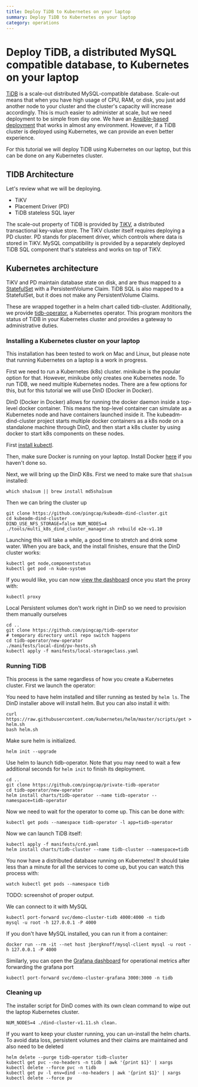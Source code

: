 ```yaml
---
title: Deploy TiDB to Kubernetes on your laptop
summary: Deploy TiDB to Kubernetes on your laptop
category: operations
---
```



# Deploy TiDB, a distributed MySQL compatible database, to Kubernetes on your laptop

[TiDB](www.pingcap.com) is a scale-out distributed MySQL-compatible database.
Scale-out means that when you have high usage of CPU, RAM, or disk, you just add another node to your cluster and the cluster's capacity will increase accordingly.
This is much easier to administer at scale, but we need deployment to be simple from day one. We have an [Ansible-based deployment](https://www.pingcap.com/docs/op-guide/ansible-deployment/) that works in almost any environment. However, if a TiDB cluster is deployed using Kubernetes, we can provide an even better experience.

For this tutorial we will deploy TiDB using Kubernetes on our laptop, but this can be done on any Kubernetes cluster.


## TIDB Architecture

Let's review what we will be deploying.

* TiKV
* Placement Driver (PD)
* TiDB stateless SQL layer

The scale-out property of TiDB is provided by [TiKV](https://github.com/pingcap/tikv), a distributed transactional key-value store.
The TiKV cluster itself requires deploying a PD cluster. PD stands for placement driver, which controls where data is stored in TiKV.
MySQL compatibility is provided by a separately deployed TiDB SQL component that's stateless and works on top of TiKV.


## Kubernetes architecture

TiKV and PD maintain database state on disk, and are thus mapped to a [StatefulSet]() with a PersistentVolume Claim.
TiDB SQL is also mapped to a StatefulSet, but it does not make any PersistentVolume Claims.

These are wrapped together in a helm chart called tidb-cluster.
Additionally, we provide [tidb-operator](), a Kubernetes operator. This program monitors the status of TiDB in your Kubernetes cluster and provides a gateway to administrative duties.


### Installing a Kubernetes cluster on your laptop

This installation has been tested to work on Mac and Linux, but please note that running Kubernetes on a laptop is a work in progress.

First we need to run a Kubernetes (k8s) cluster. minikube is the popular option for that. However, minikube only creates one Kubernetes node. To run TiDB, we need multiple Kubernetes nodes. There are a few options for this, but for this tutorial we will use DinD (Docker in Docker).

DinD (Docker in Docker) allows for running the docker daemon inside a top-level docker container. This means the top-level container can simulate as a Kubernetes node and have containers launched inside it. The kubeadm-
dind-cluster project starts multiple docker containers as a k8s node on a standalone machine through DinD, and then start a k8s cluster by using docker to start k8s components on these nodes.

First [install kubectl](https://kubernetes.io/docs/tasks/tools/install-kubectl/).

Then, make sure Docker is running on your laptop. Install Docker [here](https://docs.docker.com/install/) if you haven't done so.

Next, we will bring up the DinD K8s. First we need to make sure that `sha1sum` installed:

    which sha1sum || brew install md5sha1sum

Then we can bring the cluster up

    git clone https://github.com/pingcap/kubeadm-dind-cluster.git
    cd kubeadm-dind-cluster
    DIND_USE_NFS_STORAGE=false NUM_NODES=4 ./tools/multi_k8s_dind_cluster_manager.sh rebuild e2e-v1.10

Launching this will take a while, a good time to stretch and drink some water.
When you are back, and the install finishes, ensure that the DinD cluster works:

    kubectl get node,componentstatus 
    kubectl get pod -n kube-system

If you would like, you can now [view the dashboard](http://localhost:8001/api/v1/namespaces/kube-system/services/kubernetes-dashboard/proxy/) once you start the proxy with:

    kubectl proxy

Local Persistent volumes don't work right in DinD so we need to provision them manually ourselves

    cd ..
    git clone https://github.com/pingcap/tidb-operator
    # temporary directory until repo switch happens
    cd tidb-operator/new-operator
    ./manifests/local-dind/pv-hosts.sh
    kubectl apply -f manifests/local-storageclass.yaml


### Running TiDB

This process is the same regardless of how you create a Kubernetes cluster. First we launch the operator:

You need to have helm installed and tiller running as tested by `helm ls`. The DinD installer above will install helm. But you can also install it with:

    curl https://raw.githubusercontent.com/kubernetes/helm/master/scripts/get > helm.sh
    bash helm.sh

Make sure helm is initialized.

    helm init --upgrade

Use helm to launch tidb-operator. Note that you may need to wait a few additional seconds for `helm init` to finish its deployment.

    cd ..
    git clone https://github.com/pingcap/private-tidb-operator
    cd tidb-operator/new-operator
    helm install charts/tidb-operator --name tidb-operator --namespace=tidb-operator

Now we need to wait for the operator to come up. This can be done with:

    kubectl get pods --namespace tidb-operator -l app=tidb-operator

Now we can launch TiDB itself:

    kubectl apply -f manifests/crd.yaml
    helm install charts/tidb-cluster --name tidb-cluster --namespace=tidb

You now have a distributed database running on Kubernetes! It should take less than a minute for all the services to come up, but you can watch this process with:

    watch kubectl get pods --namespace tidb

TODO: screenshot of proper output.

We can connect to it with MySQL

    kubectl port-forward svc/demo-cluster-tidb 4000:4000 -n tidb
    mysql -u root -h 127.0.0.1 -P 4000

If you don't have MySQL installed, you can run it from a container:

    docker run --rm -it --net host jbergknoff/mysql-client mysql -u root -h 127.0.0.1 -P 4000

Similarly, you can open the [Grafana dashboard](http://localhost:3000/dashboard/db/tidb-cluster-pd) for operational metrics after forwarding the grafana port

    kubectl port-forward svc/demo-cluster-grafana 3000:3000 -n tidb


### Cleaning up

The installer script for DinD comes with its own clean command to wipe out the laptop Kubernetes cluster.

    NUM_NODES=4 ./dind-cluster-v1.11.sh clean.

If you want to keep your cluster running, you can un-install the helm charts.
To avoid data loss, persistent volumes and their claims are maintained and also need to be deleted

    helm delete --purge tidb-operator tidb-cluster
    kubectl get pvc --no-headers -n tidb | awk '{print $1}' | xargs kubectl delete --force pvc -n tidb
    kubectl get pv -l env=dind --no-headers | awk '{print $1}' | xargs kubectl delete --force pv
